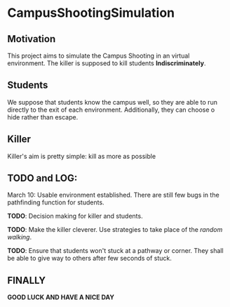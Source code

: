 # CampusShootingSimulation

## Motivation

This project aims to simulate the Campus Shooting in an virtual environment. The killer is supposed to kill students **Indiscriminately**.

## Students

We suppose that students know the campus well, so they are able to run directly to the exit of each environment. Additionally, they can choose o hide rather than escape.

## Killer

Killer's aim is pretty simple: kill as more as possible

## TODO and LOG:

March 10: Usable environment established. There are still few bugs in the pathfinding function for students.

**TODO**: Decision making for killer and students.

**TODO**: Make the killer cleverer. Use strategies to take place of the *random walking*.

**TODO**: Ensure that students won't stuck at a pathway or corner. They shall be able to give way to others after few seconds of stuck.

## FINALLY

**GOOD LUCK AND HAVE A NICE DAY**
